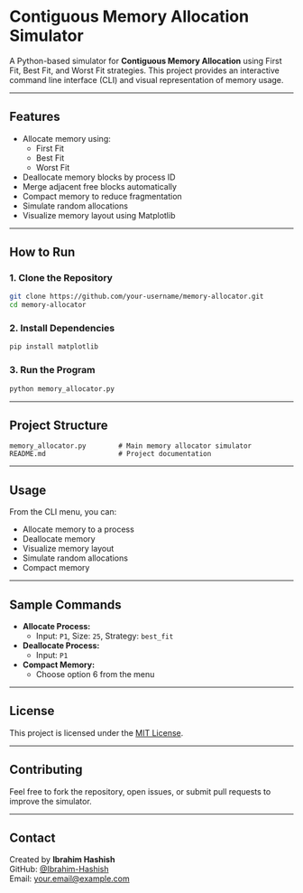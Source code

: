 # Contiguous Memory Allocation Simulator

A Python-based simulator for **Contiguous Memory Allocation** using First Fit, Best Fit, and Worst Fit strategies. This project provides an interactive command line interface (CLI) and visual representation of memory usage.

---

## Features

- Allocate memory using:
  - First Fit
  - Best Fit
  - Worst Fit
- Deallocate memory blocks by process ID
- Merge adjacent free blocks automatically
- Compact memory to reduce fragmentation
- Simulate random allocations
- Visualize memory layout using Matplotlib

---

## How to Run

### 1. Clone the Repository
```bash
git clone https://github.com/your-username/memory-allocator.git
cd memory-allocator
```

### 2. Install Dependencies
```bash
pip install matplotlib
```

### 3. Run the Program
```bash
python memory_allocator.py
```

---

## Project Structure

```
memory_allocator.py        # Main memory allocator simulator
README.md                  # Project documentation
```

---

## Usage

From the CLI menu, you can:
- Allocate memory to a process
- Deallocate memory
- Visualize memory layout
- Simulate random allocations
- Compact memory

---

## Sample Commands

- **Allocate Process:**
  - Input: `P1`, Size: `25`, Strategy: `best_fit`
- **Deallocate Process:**
  - Input: `P1`
- **Compact Memory:**
  - Choose option 6 from the menu

---

## License

This project is licensed under the [MIT License](LICENSE).

---

## Contributing

Feel free to fork the repository, open issues, or submit pull requests to improve the simulator.

---

## Contact

Created by **Ibrahim Hashish**  
GitHub: [@Ibrahim-Hashish](https://github.com/Ibrahim-Hashish)  
Email: your.email@example.com

